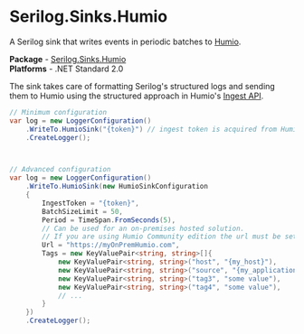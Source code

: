 # Serilog.Sinks.Humio
A Serilog sink that writes events in periodic batches to [Humio](https://www.humio.com/).

**Package** - [Serilog.Sinks.Humio](http://nuget.org/packages/serilog.sinks.humio)  
**Platforms** - .NET Standard 2.0


The sink takes care of formatting Serilog's structured logs and sending them to Humio using the structured approach in Humio's [Ingest API](https://docs.humio.com/reference/api/ingest/#structured-data).

```csharp
// Minimum configuration
var log = new LoggerConfiguration()
    .WriteTo.HumioSink("{token}") // ingest token is acquired from Humio cloud
    .CreateLogger();



// Advanced configuration
var log = new LoggerConfiguration()
    .WriteTo.HumioSink(new HumioSinkConfiguration
    {
        IngestToken = "{token}",
        BatchSizeLimit = 50,
        Period = TimeSpan.FromSeconds(5),
        // Can be used for an on-premises hosted solution. 
        // If you are using Humio Community edition the url must be set to https://cloud.community.humio.com
        Url = "https://myOnPremHumio.com",
        Tags = new KeyValuePair<string, string>[]{
            new KeyValuePair<string, string>("host", "{my_host}"),
            new KeyValuePair<string, string>("source", "{my_application}"),
            new KeyValuePair<string, string>("tag3", "some value"),
            new KeyValuePair<string, string>("tag4", "some value"),
            // ...
        }
    })
    .CreateLogger();
```
